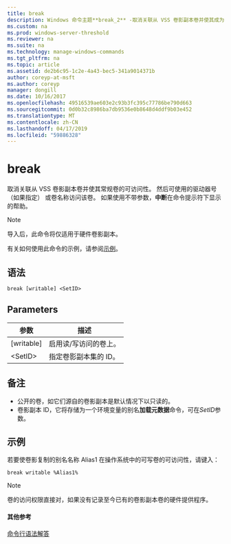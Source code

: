 ```yaml
---
title: break
description: Windows 命令主题**break_2** -取消关联从 VSS 卷影副本卷并使其成为普通的卷的可访问性。
ms.custom: na
ms.prod: windows-server-threshold
ms.reviewer: na
ms.suite: na
ms.technology: manage-windows-commands
ms.tgt_pltfrm: na
ms.topic: article
ms.assetid: de2b6c95-1c2e-4a43-bec5-341a9014371b
author: coreyp-at-msft
ms.author: coreyp
manager: dongill
ms.date: 10/16/2017
ms.openlocfilehash: 49516539ae603e2c93b3fc395c77786be790d663
ms.sourcegitcommit: 0d0b32c8986ba7db9536e0b8648d4ddf9b03e452
ms.translationtype: MT
ms.contentlocale: zh-CN
ms.lasthandoff: 04/17/2019
ms.locfileid: "59886328"
---
```

# <a name="break"></a>break



取消关联从 VSS 卷影副本卷并使其常规卷的可访问性。 然后可使用的驱动器号 （如果指定） 或卷名称访问该卷。 如果使用不带参数，**中断**在命令提示符下显示的帮助。

> [!NOTE]
> 导入后，此命令将仅适用于硬件卷影副本。

有关如何使用此命令的示例，请参阅[示例](#BKMK_examples)。

## <a name="syntax"></a>语法

```
break [writable] <SetID>
```

## <a name="parameters"></a>Parameters

|参数|描述|
|---------|-----------|
|[writable]|启用读/写访问的卷上。|
|\<SetID>|指定卷影副本集的 ID。|

## <a name="remarks"></a>备注

-   公开的卷，如它们源自的卷影副本是默认情况下以只读的。
-   卷影副本 ID，它将存储为一个环境变量的别名**加载元数据**命令，可在*SetID*参数。

## <a name="BKMK_examples"></a>示例

若要使卷影复制的别名名称 Alias1 在操作系统中的可写卷的可访问性，请键入：
```
break writable %Alias1%
```

> [!NOTE]
> 卷的访问权限直接对，如果没有记录至今已有的卷影副本卷的硬件提供程序。

#### <a name="additional-references"></a>其他参考

[命令行语法解答](command-line-syntax-key.md)